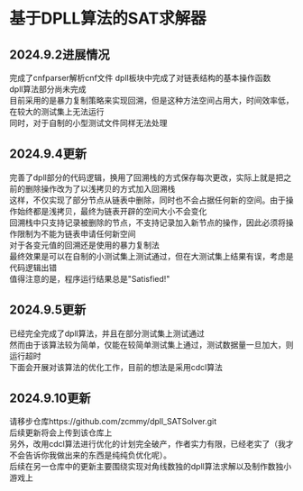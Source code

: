 # 基于DPLL算法的SAT求解器  
## 2024.9.2进展情况  
完成了cnfparser解析cnf文件
dpll板块中完成了对链表结构的基本操作函数  
dpll算法部分尚未完成  
目前采用的是暴力复制策略来实现回溯，但是这种方法空间占用大，时间效率低，在较大的测试集上无法运行  
同时，对于自制的小型测试文件同样无法处理
## 2024.9.4更新
完善了dpll部分的代码逻辑，换用了回溯栈的方式保存每次更改，实际上就是把之前的删除操作改为了以浅拷贝的方式加入回溯栈  
这样，不仅实现了部分节点从链表中删除，同时也不会占据任何新的空间。由于操作始终都是浅拷贝，最终为链表开辟的空间大小不会变化  
回溯栈中只支持记录被删除的节点，不支持记录加入新节点的操作，因此必须将操作限制为不能为链表申请任何新空间  
对于各变元值的回溯还是使用的暴力复制法  
最终效果是可以在自制的小测试集上测试通过，但在大测试集上结果有误，考虑是代码逻辑出错  
值得注意的是，程序运行结果总是"Satisfied!"
## 2024.9.5更新
已经完全完成了dpll算法，并且在部分测试集上测试通过  
然而由于该算法较为简单，仅能在较简单测试集上通过，测试数据量一旦加大，则运行超时  
下面会开展对该算法的优化工作，目前的想法是采用cdcl算法
## 2024.9.10更新
请移步仓库https://github.com/zcmmy/dpll_SATSolver.git  
后续更新将会上传到该仓库上  
另外，改用cdcl算法进行优化的计划完全破产，作者实力有限，已经老实了（我才不会告诉你我做出来的东西是纯纯负优化呢）。  
后续在另一仓库中的更新主要围绕实现对角线数独的dpll算法求解以及制作数独小游戏上
